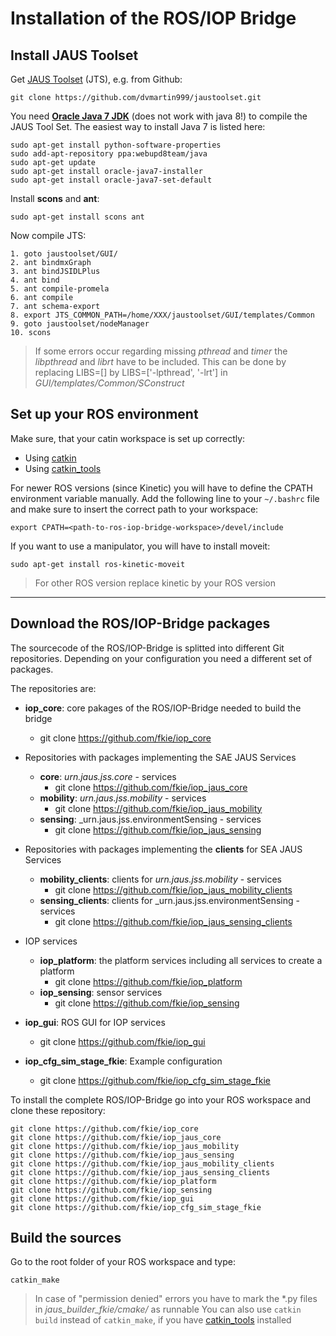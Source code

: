 # Installation of the ROS/IOP Bridge

## Install JAUS Toolset
Get [JAUS Toolset](http://jaustoolset.org/) (JTS), e.g. from Github:

    git clone https://github.com/dvmartin999/jaustoolset.git

You need **[Oracle Java 7 JDK](https://help.ubuntu.com/community/Java)** (does not work with java 8!) to compile the JAUS Tool Set. The easiest way to install Java 7 is listed here:

    sudo apt-get install python-software-properties
    sudo add-apt-repository ppa:webupd8team/java
    sudo apt-get update
    sudo apt-get install oracle-java7-installer
    sudo apt-get install oracle-java7-set-default

Install  **scons** and **ant**:

    sudo apt-get install scons ant

Now compile JTS:

    1. goto jaustoolset/GUI/
    2. ant bindmxGraph
    3. ant bindJSIDLPlus
    4. ant bind
    5. ant compile-promela
    6. ant compile
    7. ant schema-export
    8. export JTS_COMMON_PATH=/home/XXX/jaustoolset/GUI/templates/Common
    9. goto jaustoolset/nodeManager
    10. scons

>If some errors occur regarding missing *pthread* and *timer* the *libpthread* and *librt* have to be included. This can be done by replacing LIBS=[] by LIBS=['-lpthread', '-lrt'] in   *GUI/templates/Common/SConstruct*

## Set up your ROS environment

Make sure, that your catin workspace is set up correctly:

- Using [catkin](http://wiki.ros.org/catkin/Tutorials/create_a_workspace)
- Using [catkin_tools](https://catkin-tools.readthedocs.io/en/latest/quick_start.html#initializing-a-new-workspace)

For newer ROS versions (since Kinetic) you will have to define the CPATH environment variable manually. Add the following line to your `~/.bashrc` file and make sure to insert the correct path to your workspace:

    export CPATH=<path-to-ros-iop-bridge-workspace>/devel/include

If you want to use a manipulator, you will have to install moveit:
    
    sudo apt-get install ros-kinetic-moveit
    
>For other ROS version replace kinetic by your ROS version


----
## Download the ROS/IOP-Bridge packages

The sourcecode of the ROS/IOP-Bridge is splitted into different Git repositories. Depending on your configuration you need a different set of packages.

The repositories are:
- **iop_core**: core pakages of the ROS/IOP-Bridge needed to build the bridge
	- git clone https://github.com/fkie/iop_core

- Repositories with packages implementing the SAE JAUS Services
	- **core**: _urn.jaus.jss.core_ - services
		- git clone https://github.com/fkie/iop_jaus_core
	- **mobility**: _urn.jaus.jss.mobility_ - services
		- git clone https://github.com/fkie/iop_jaus_mobility
	- **sensing**: _urn.jaus.jss.environmentSensing - services
		- git clone https://github.com/fkie/iop_jaus_sensing

- Repositories with packages implementing the **clients** for SEA JAUS Services
	- **mobility_clients**: clients for _urn.jaus.jss.mobility_ - services
		- git clone https://github.com/fkie/iop_jaus_mobility_clients
	- **sensing_clients**: clients for _urn.jaus.jss.environmentSensing - services
		- git clone https://github.com/fkie/iop_jaus_sensing_clients

- IOP services
	- **iop_platform**: the platform services including all services to create a platform
		- git clone https://github.com/fkie/iop_platform
	- **iop_sensing**: sensor services
		- git clone https://github.com/fkie/iop_sensing

- **iop_gui**: ROS GUI for IOP services
	- git clone https://github.com/fkie/iop_gui

- **iop_cfg_sim_stage_fkie**: Example configuration
	- git clone https://github.com/fkie/iop_cfg_sim_stage_fkie


To install the complete ROS/IOP-Bridge go into your ROS workspace and clone these repository:

	git clone https://github.com/fkie/iop_core
	git clone https://github.com/fkie/iop_jaus_core
	git clone https://github.com/fkie/iop_jaus_mobility
	git clone https://github.com/fkie/iop_jaus_sensing
	git clone https://github.com/fkie/iop_jaus_mobility_clients
	git clone https://github.com/fkie/iop_jaus_sensing_clients
	git clone https://github.com/fkie/iop_platform
	git clone https://github.com/fkie/iop_sensing
	git clone https://github.com/fkie/iop_gui
	git clone https://github.com/fkie/iop_cfg_sim_stage_fkie

## Build the sources

Go to the root folder of your ROS workspace and type:

    catkin_make
    
>In case of "permission denied" errors you have to mark the \*.py files in *jaus\_builder\_fkie/cmake/* as runnable
>You can also use `catkin build` instead of `catkin_make`, if you have [catkin_tools](https://catkin-tools.readthedocs.io/en/latest/) installed
